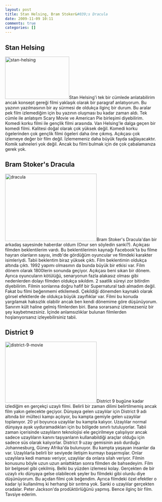 ```yaml
---
layout: post
title: Stan Helsing, Bram Stoker&#039;s Dracula
date: 2009-11-09 10:11
comments: true
categories: []
---
```

<h2>Stan Helsing</h2>
<img class="alignleft size-medium wp-image-1401" title="stan-helsing" src="http://onurbaykal.com.tr/wp-content/uploads/2009/11/stan-helsing-300x199.jpg" alt="stan-helsing" width="210" height="139" />Stan Helsing'i tek bir cümlede anlatabilirim ancak konsept gereği filmi yaklaşık olarak bir paragraf anlatıyorum. Bu yazının yazılmasının bir ay sürmesi de oldukça ilginç bir durum. Bu aralar pek film izlemediğim için bu yazının oluşması bu kadar zaman aldı. Tek cümle ile anlatışım Scary Movie ve American Pie birleşimi diyebilirim. Komedi korku filmi ile gençlik filmi arasında. Van Helsing'le dalga geçen bir komedi filmi. Kalitesi doğal olarak çok yüksek değil. Komedi korku ögelerinden çok gençlik filmi ögeleri daha öne çıkmış. Açıkçası çok izlemeye değer bir film değil. İzlememeniz daha büyük fayda sağlayacaktır. Komik sahneleri yok değil. Ancak bu filmi bulmak için de çok çabalamanıza gerek yok.
<h2>Bram Stoker's Dracula</h2>
<img class="alignright size-medium wp-image-1404" title="dracula" src="http://onurbaykal.com.tr/wp-content/uploads/2009/11/dracula-300x221.jpg" alt="dracula" width="300" height="221" />Bram Stoker's Dracula'dan bir arkadaş sayesinde haberdar oldum (Onur sen söyledin sanki?). Açıkçası filmden beklentilerim vardı. Bu beklentilerimin kaynağı Facebook'ta bu filme hayran olanların sayısı, imdb'de gördüğüm oyuncular ve filmdeki karakter isimleriydi. Tabii beklentim biraz yüksek çıktı. Film beklentimin oldukça altında çıktı. 1992 yapımı olmasının da bunda büyük bir etkisi var. Film dönem olarak 1800lerin sonunda geçiyor. Açıkçası beni sıkan bir dönem. Ayrıca oyuncuların kötülüğü, senaryonun fazla alakasız olması gibi nedenlerden dolayı filmden oldukça sıkıldım. 2 saatlik süreyi zor bitirdim diyebilirim. Filmin sonlarına doğru hafif bir Supernatural tadı almadım değil. Fakat bu filmi beğenmemi etkilemedi. Çekildiği dönemden kaynaklı olarak görsel efektlerde de oldukça büyük zayıflıklar var. Filmi bu konuda yargılamak haksızlık olabilir ancak ben kendi dönemime göre düşünüyorum. Sanırım kült haline gelmiş filmlerden biri. Bana sorarsanız izlemezseniz bir şey kaybetmezsiniz. İçinde anlamsızlıklar bulunan filmlerden hoşlanıyorsanız izleyebilirsiniz tabii.
<h2>District 9</h2>
<img class="alignleft size-medium wp-image-1424" title="district-9-movie" src="http://onurbaykal.com.tr/wp-content/uploads/2009/11/district-9-movie-300x200.jpg" alt="district-9-movie" width="300" height="200" />District 9 bugüne kadar izlediğim en gerçekçi uzaylı filmi. Belirli bir zaman dilimi belirtilmemiş ancak film yakın gelecekte geçiyor. Dünyaya gelen uzaylılar için District 9 adı altında bir mülteci kampı açılıyor, bu kampta gemiyle gelen uzaylılar toplanıyor. 20 yıl boyunca uzaylılar bu kampta kalıyor. Uzaylılar normal dünyaya ayak uyduramadıkları için bu bölgede sınırlı tutuluyorlar. Tabii zaman içerisinde uzaylıların teknolojisi ele geçirilmeye çalışılıyor ancak sadece uzaylıların kanını taşıyanların kullanabildiği araçlar olduğu için sadece süs olarak kalıyorlar. District 9 uzay gemisinin asılı durduğu Johannesburg, Güney Afrika'da bulunuyor. Bu kampta yaşayan insanlar da var. Uzaylılarla belirli bir seviyede iletişim kurmayı başarmışlar. Onlar uzaylılara kedi maması veriyor, uzaylılar da onlara silah veriyor. Filmin konusunu böyle uzun uzun anlattıktan sonra filmden de bahsedeyim. Film bir belgesel gibi çekilmiş. Belki bu yüzden izlemesi kolay. Gerçekten de bir uzaylı ırkı dünyaya gelse olabilecek şeyler bu filmdeki gibi olurdu diye düşünüyorum. Bu açıdan filmi çok beğendim. Ayrıca filmdeki özel efektler o kadar iyi kullanılmış ki herhangi bir sırıtma yok. Sanki o uzaylılar gerçekten oradalar. Peter Jackson'da prodüktörlüğünü yapmış. Bence ilginç bir film. Tavsiye ederim.
